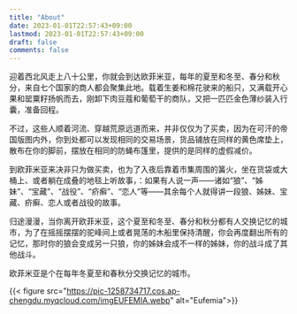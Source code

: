 ```yaml
---
title: "About"
date: 2023-01-01T22:57:43+09:00
lastmod: 2023-01-01T22:57:43+09:00
draft: false
comments: false
---
```


迎着西北风走上八十公里，你就会到达欧菲米亚，每年的夏至和冬至、春分和秋分，来自七个国家的商人都会聚集此地。载着生姜和棉花驶来的船只，又满载开心果和罂粟籽扬帆而去，刚卸下肉豆蔻和葡萄干的商队，又把一匹匹金色薄纱装入行囊，准备回程。

不过，这些人顺着河流、穿越荒原远道而来，并非仅仅为了买卖，因为在可汗的帝国版图内外，你到处都可以发现相同的交易场景，货品铺放在同样的黄色席垫上，散布在你的脚前，摆放在相同的防蝇布篷里，提供的是同样的虚假减价。

到欧菲米亚来决非只为做买卖，也为了入夜后靠着市集周围的簧火，坐在货袋或大桶上、或者躺在成叠的地毯上听故事，：如果有人说一声——诸如“狼”、“姊妹”、“宝藏”、“战役”、“疥癣”、“恋人”等——其余每个人就得讲一段狼、姊妹、宝藏、疥癣、恋人或者战役的故事。

归途漫漫，当你离开欧菲米亚，这个夏至和冬至、春分和秋分都有人交换记忆的城市，为了在摇摇摆摆的驼峰间上或者晃荡的木船里保持清醒，你会再度翻出所有的记忆，那时你的狼会变成另一只狼，你的姊妹会成不一样的姊妹，你的战斗成了其他战斗。

欧菲米亚是个在每年冬夏至和春秋分交换记忆的城市。

{{< figure src="https://pic-1258734717.cos.ap-chengdu.myqcloud.com/imgEUFEMIA.webp" alt="Eufemia">}}
